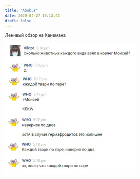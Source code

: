 ```yaml
---
title: "Abobus"
date: 2020-04-27 19:13:42
draft: false
---
```


Ленивый обзор на Канемана

![](/img/vk/Yc4peXftoTU.jpg)
